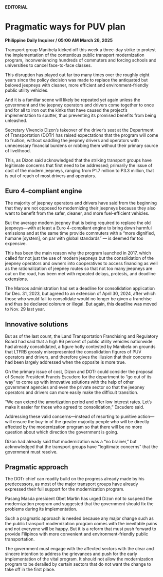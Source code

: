 **EDITORIAL**

# Pragmatic ways for PUV plan

****Philippine Daily Inquirer / 05:00 AM March 26, 2025****







Transport group Manibela kicked off this week a three-day strike to protest the implementation of the contentious public transport modernization program, inconveniencing hundreds of commuters and forcing schools and universities to cancel face-to-face classes.

This disruption has played out far too many times over the roughly eight years since the policy decision was made to replace the antiquated but beloved jeepneys with cleaner, more efficient and environment-friendly public utility vehicles.

And it is a familiar scene will likely be repeated yet again unless the government and the jeepney operators and drivers come together to once and for all to iron out the kinks that have caused the project’s implementation to sputter, thus preventing its promised benefits from being unleashed.

Secretary Vivencio Dizon’s takeover of the driver’s seat at the Department of Transportation (DOTr) has raised expectations that the program will come to fruition, without saddling the jeepney drivers and operators with unnecessary financial burdens or robbing them without their primary source of livelihood.

This, as Dizon said acknowledged that the striking transport groups have legitimate concerns that first need to be addressed; primarily the issue of cost of the modern jeepneys, ranging from P1.7 million to P3.3 million, that is out of reach of most drivers and operators.

## Euro 4-compliant engine

The majority of jeepney operators and drivers have said from the beginning that they are not opposed to modernizing their jeepneys because they also want to benefit from the safer, cleaner, and more fuel-efficient vehicles.

But the average modern jeepney that is being required to replace the old jeepneys—with at least a Euro 4-compliant engine to bring down harmful emissions and at the same time provide commuters with a “more dignified, humane [system], on par with global standards” — is deemed far too expensive.

This has been the main reason why the program launched in 2017, which called for not just the use of modern jeepneys but the consolidation of the jeepney operators and owners into cooperatives to access financing as well as the rationalization of jeepney routes so that not too many jeepneys are out on the road, has been met with repeated delays, protests, and deadline extensions.

The Marcos administration had set a deadline for consolidation application for Dec. 31, 2023, but agreed to an extension of April 30, 2024, after which those who would fail to consolidate would no longer be given a franchise and thus be declared colorum or illegal. But again, this deadline was moved to Nov. 29 last year.

## Innovative solutions

But as of the last count, the Land Transportation Franchising and Regulatory Board had said that a high 86 percent of public utility vehicles nationwide had already consolidated, a figure hotly contested by Manibela on grounds that LTFRB grossly misrepresented the consolidation figures of PUV operators and drivers, and therefore gives the illusion that their concerns had been largely addressed when the opposite is more true.

On the primary issue of cost, Dizon and DOTr could consider the proposal of Senate President Francis Escudero for the department to “go out of its way” to come up with innovative solutions with the help of other government agencies and even the private sector so that the jeepney operators and drivers can more easily make the difficult transition.

“We can extend the amortization period and offer low interest rates. Let’s make it easier for those who agreed to consolidation,” Escudero said.

Addressing these valid concerns—instead of resorting to punitive action—will ensure the buy-in of the greater majority people who will be directly affected by the modernization program so that there will be no more question about which direction the government is going.

Dizon had already said that modernization was a “no brainer,” but acknowledged that the transport groups have “legitimate concerns” that the government must resolve.

## Pragmatic approach

The DOTr chief can readily build on the progress already made by his predecessors, as most of the major transport groups have already expressed their full support for the modernization program.

Pasang Masda president Obet Martin has urged Dizon not to suspend the modernization program and suggested that the government should fix the problems during its implementation.

Such a pragmatic approach is needed because any major change such as the public transport modernization program comes with the inevitable pains and not everyone will be happy. But it is a reform that must push forward to provide Filipinos with more convenient and environment-friendly public transportation.

The government must engage with the affected sectors with the clear and sincere intention to address the grievances and push for the early implementation of the vital program. It should not allow the modernization program to be derailed by certain sectors that do not want the change to take off in the first place.